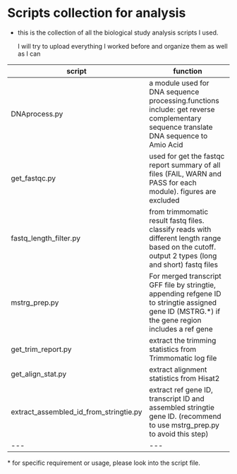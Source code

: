 
# Scripts collection for analysis

* this is the collection of all the biological study analysis scripts I used.

    I will try to upload everything I worked before and organize them as well as I can

| script | function|
| ---| --- |
| DNAprocess.py | a module used for DNA sequence processing.functions include: get reverse complementary sequence translate DNA sequence to Amio Acid |                   
| get_fastqc.py | used for get the fastqc report summary of all files (FAIL, WARN and PASS for each module). figures are excluded
| fastq_length_filter.py| from trimmomatic result fastq files. classify reads with different length range based on the cutoff. output 2 types (long and short) fastq files |
| mstrg_prep.py| For merged transcript GFF file by stringtie, appending refgene ID to stringtie assigned gene ID (MSTRG.*) if the gene region includes a ref gene |
| get_trim_report.py| extract the trimming statistics from Trimmomatic log file |
| get_align_stat.py| extract alignment statistics from Hisat2 |
| extract_assembled_id_from_stringtie.py| extract ref gene ID, transcript ID and assembled stringtie gene ID. (recommend to use mstrg_prep.py to avoid this step) |
| ---| --- |
 \* for specific requirement or usage, please look into the script file.